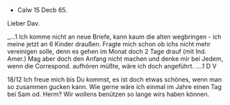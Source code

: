 + Calw 15 Decb 65.

Lieber Dav.

_...1
Ich komme nicht an neue Briefe, kann kaum die alten wegbringen - ich meine jetzt an 6 Kinder draußen. Fragte mich schon ob ichs nicht mehr vereinigen solle, denn es gehen im Monat doch 2 Tage drauf (mit Ind. Amer.) Mag aber doch den Anfang nicht machen und denke mir bei Jedem, wenn die Correspond. aufhören müßte, wäre ich doch angeführt.
 ....1 D V



18/12 Ich freue mich bis Du kommst, es ist doch etwas schönes, wenn man so zusammen gucken kann. Wie gerne wäre ich einmal im Jahre einen Tag bei Sam od. Herm? Wir wollens benützen so lange wirs haben können.
